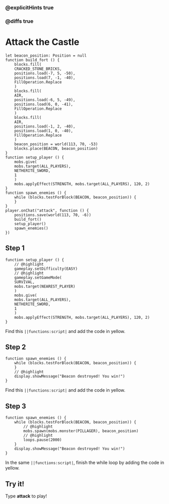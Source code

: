 ### @explicitHints true

### @diffs true

# Attack the Castle

```template
let beacon_position: Position = null
function build_fort () {
    blocks.fill(
    CRACKED_STONE_BRICKS,
    positions.load(-7, 5, -50),
    positions.load(7, -1, -40),
    FillOperation.Replace
    )
    blocks.fill(
    AIR,
    positions.load(-6, 5, -49),
    positions.load(6, 0, -41),
    FillOperation.Replace
    )
    blocks.fill(
    AIR,
    positions.load(-1, 2, -40),
    positions.load(1, 0, -40),
    FillOperation.Replace
    )
    beacon_position = world(113, 70, -53)
    blocks.place(BEACON, beacon_position)
}
function setup_player () {
    mobs.give(
    mobs.target(ALL_PLAYERS),
    NETHERITE_SWORD,
    1
    )
    mobs.applyEffect(STRENGTH, mobs.target(ALL_PLAYERS), 120, 2)
}
function spawn_enemies () {
    while (blocks.testForBlock(BEACON, beacon_position)) {
    }
}
player.onChat("attack", function () {
    positions.save(world(113, 70, -6))
    build_fort()
    setup_player()
    spawn_enemies()
})
```

## Step 1

```blocks
function setup_player () {
    // @highlight
    gameplay.setDifficulty(EASY)
    // @highlight
    gameplay.setGameMode(
    SURVIVAL,
    mobs.target(NEAREST_PLAYER)
    )
    mobs.give(
    mobs.target(ALL_PLAYERS),
    NETHERITE_SWORD,
    1
    )
    mobs.applyEffect(STRENGTH, mobs.target(ALL_PLAYERS), 120, 2)
}
```

Find this ``||functions:script|`` and add the code in yellow.

## Step 2

```blocks
function spawn_enemies () {
    while (blocks.testForBlock(BEACON, beacon_position)) {
    }
    // @highlight
    display.showMessage("Beacon destroyed! You win!")
}
```

Find this ``||functions:script|`` and add the code in yellow.

## Step 3

```blocks
function spawn_enemies () {
    while (blocks.testForBlock(BEACON, beacon_position)) {
        // @highlight
        mobs.spawn(mobs.monster(PILLAGER), beacon_position)
        // @highlight
        loops.pause(2000)
    }
    display.showMessage("Beacon destroyed! You win!")
}
```

In the same ``||functions:script|``, finish the while loop by adding the code in yellow.

## Try it!

Type **attack** to play!